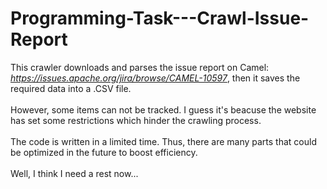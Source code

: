 # Programming-Task---Crawl-Issue-Report
This crawler downloads and parses the issue report on Camel: *https://issues.apache.org/jira/browse/CAMEL-10597*, then it saves the required data into a .CSV file.<br><br>
However, some items can not be tracked. I guess it's beacuse the website has set some restrictions which hinder the crawling process.<br><br>
The code is written in a limited time. Thus, there are many parts that could be optimized in the future to boost efficiency.<br><br>
Well, I think I need a rest now...
